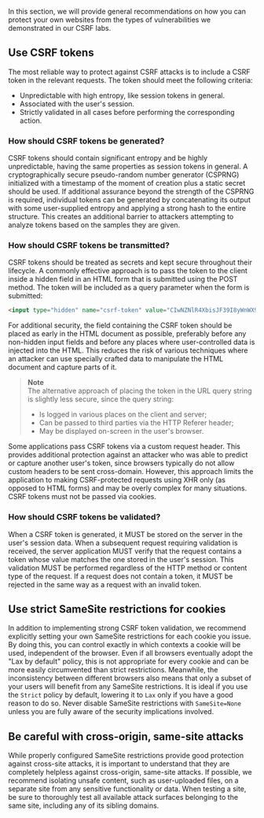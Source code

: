 In this section, we will provide general recommendations on how you can protect your own websites from the types of vulnerabilities we demonstrated in our CSRF labs.
## Use CSRF tokens

The most reliable way to protect against CSRF attacks is to include a CSRF token in the relevant requests. The token should meet the following criteria:
- Unpredictable with high entropy, like session tokens in general.
- Associated with the user's session.
- Strictly validated in all cases before performing the corresponding action.
### How should CSRF tokens be generated?
CSRF tokens should contain significant entropy and be highly unpredictable, having the same properties as session tokens in general.
A cryptographically secure pseudo-random number generator (CSPRNG) initialized with a timestamp of the moment of creation plus a static secret should be used.
If additional assurance beyond the strength of the CSPRNG is required, individual tokens can be generated by concatenating its output with some user-supplied entropy and applying a strong hash to the entire structure. This creates an additional barrier to attackers attempting to analyze tokens based on the samples they are given.
### How should CSRF tokens be transmitted?
CSRF tokens should be treated as secrets and kept secure throughout their lifecycle. A commonly effective approach is to pass the token to the client inside a hidden field in an HTML form that is submitted using the POST method. The token will be included as a query parameter when the form is submitted:
```HTML
<input type="hidden" name="csrf-token" value="CIwNZNlR4XbisJF39I8yWnWX9wX4WFoz" />
```
For additional security, the field containing the CSRF token should be placed as early in the HTML document as possible, preferably before any non-hidden input fields and before any places where user-controlled data is injected into the HTML. This reduces the risk of various techniques where an attacker can use specially crafted data to manipulate the HTML document and capture parts of it.

> **Note**  
> The alternative approach of placing the token in the URL query string is slightly less secure, since the query string:
> - Is logged in various places on the client and server;
> - Can be passed to third parties via the HTTP Referer header;
> - May be displayed on-screen in the user's browser.

Some applications pass CSRF tokens via a custom request header. This provides additional protection against an attacker who was able to predict or capture another user's token, since browsers typically do not allow custom headers to be sent cross-domain. However, this approach limits the application to making CSRF-protected requests using XHR only (as opposed to HTML forms) and may be overly complex for many situations.
CSRF tokens must not be passed via cookies.
### How should CSRF tokens be validated?
When a CSRF token is generated, it MUST be stored on the server in the user's session data. When a subsequent request requiring validation is received, the server application MUST verify that the request contains a token whose value matches the one stored in the user's session. This validation MUST be performed regardless of the HTTP method or content type of the request. If a request does not contain a token, it MUST be rejected in the same way as a request with an invalid token.
## Use strict SameSite restrictions for cookies
In addition to implementing strong CSRF token validation, we recommend explicitly setting your own SameSite restrictions for each cookie you issue. By doing this, you can control exactly in which contexts a cookie will be used, independent of the browser.
Even if all browsers eventually adopt the "Lax by default" policy, this is not appropriate for every cookie and can be more easily circumvented than strict restrictions. Meanwhile, the inconsistency between different browsers also means that only a subset of your users will benefit from any SameSite restrictions.
It is ideal if you use the `Strict` policy by default, lowering it to `Lax` only if you have a good reason to do so. Never disable SameSite restrictions with `SameSite=None` unless you are fully aware of the security implications involved.
## Be careful with cross-origin, same-site attacks
While properly configured SameSite restrictions provide good protection against cross-site attacks, it is important to understand that they are completely helpless against cross-origin, same-site attacks.
If possible, we recommend isolating unsafe content, such as user-uploaded files, on a separate site from any sensitive functionality or data. When testing a site, be sure to thoroughly test all available attack surfaces belonging to the same site, including any of its sibling domains.